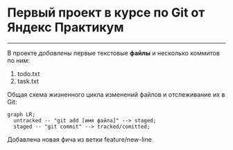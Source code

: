 # Первый проект в курсе по Git от Яндекс Практикум
---


В проекте *добавлены* первые текстовые **файлы** и несколько коммитов по ним:
1. todo.txt
2. task.txt

Общая схема жизненного цикла изменений файлов и отслеживание их в Git:

```mermaid
graph LR;
  untracked -- "git add [имя файла]" --> staged;
  staged -- "git commit" --> tracked/comitted;
```

Добавлена новая фича из ветки feature/new-line

